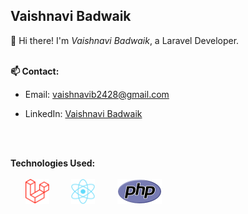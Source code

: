 ## Vaishnavi Badwaik

👋 Hi there! I'm _Vaishnavi Badwaik_, a Laravel Developer.
<br>
<br>

**📫 Contact:**

- Email: vaishnavib2428@gmail.com
- LinkedIn: [Vaishnavi Badwaik](https://www.linkedin.com/in/vaishnavib24)

  <br>
  <br>

**Technologies Used:**
<br>
<br>
&nbsp; &nbsp; &nbsp; [<img src="./laravel.svg" height="40px">](https://laravel.com) &nbsp;
&nbsp; &nbsp; &nbsp; [<img src="./react.svg" height="40px">](https://react.dev) &nbsp;
&nbsp; &nbsp; &nbsp; [<img src="./php.svg" height="40px">](https://php.net)
